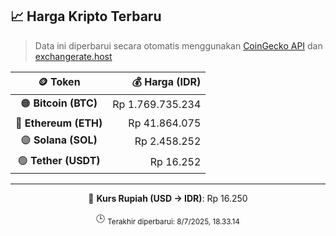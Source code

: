 

<!-- HARGA_KRIPTO -->
## 📈 Harga Kripto Terbaru

> Data ini diperbarui secara otomatis menggunakan [CoinGecko API](https://www.coingecko.com/) dan [exchangerate.host](https://exchangerate.host/)

<div align="center">

| 🪙 Token | 💰 Harga (IDR) |
|:------:|---------------:|
| 🟠 **Bitcoin (BTC)**   | Rp 1.769.735.234 |
| 🔵 **Ethereum (ETH)**  | Rp 41.864.075 |
| 🟣 **Solana (SOL)**    | Rp 2.458.252 |
| 🟢 **Tether (USDT)**   | Rp 16.252 |

---

💱 **Kurs Rupiah (USD → IDR)**: Rp 16.250

🕒 <sub>Terakhir diperbarui: 8/7/2025, 18.33.14</sub>

</div>
<!-- /HARGA_KRIPTO -->